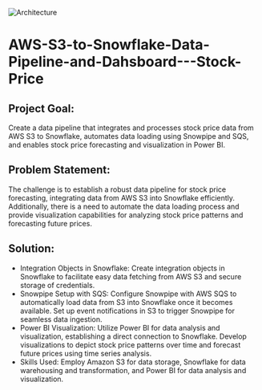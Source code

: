 ![Architecture](https://github.com/Raghukarn/AWS-S3-to-Snowflake-Data-Pipeline-and-Dahsboard---Stock-Price/assets/119719960/1254dbbd-012d-4723-841b-de20bd6b5c24)


# AWS-S3-to-Snowflake-Data-Pipeline-and-Dahsboard---Stock-Price

## Project Goal:
Create a data pipeline that integrates and processes stock price data from AWS S3 to Snowflake, automates data loading using Snowpipe and SQS, and enables stock price forecasting and visualization in Power BI.

## Problem Statement: 
The challenge is to establish a robust data pipeline for stock price forecasting, integrating data from AWS S3 into Snowflake efficiently. Additionally, there is a need to automate the data loading process and provide visualization capabilities for analyzing stock price patterns and forecasting future prices.

## Solution:
- Integration Objects in Snowflake: Create integration objects in Snowflake to facilitate easy data fetching from AWS S3 and secure storage of credentials.
- Snowpipe Setup with SQS: Configure Snowpipe with AWS SQS to automatically load data from S3 into Snowflake once it becomes available. Set up event notifications in S3 to trigger Snowpipe for seamless data ingestion.
- Power BI Visualization: Utilize Power BI for data analysis and visualization, establishing a direct connection to Snowflake. Develop visualizations to depict stock price patterns over time and forecast future prices using time series analysis.
- Skills Used: Employ Amazon S3 for data storage, Snowflake for data warehousing and transformation, and Power BI for data analysis and visualization.
